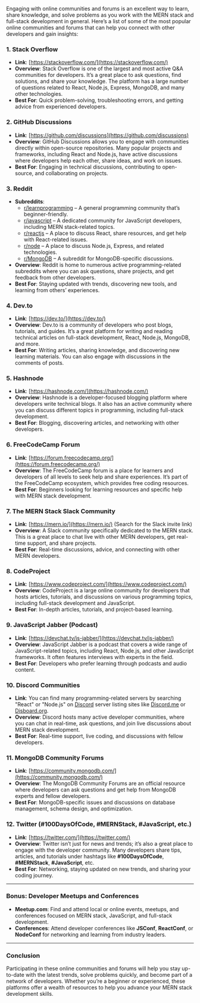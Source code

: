 Engaging with online communities and forums is an excellent way to learn, share knowledge, and solve problems as you work with the MERN stack and full-stack development in general. Here’s a list of some of the most popular online communities and forums that can help you connect with other developers and gain insights:

### **1. Stack Overflow**
   - **Link**: [https://stackoverflow.com/](https://stackoverflow.com/)
   - **Overview**: Stack Overflow is one of the largest and most active Q&A communities for developers. It’s a great place to ask questions, find solutions, and share your knowledge. The platform has a large number of questions related to React, Node.js, Express, MongoDB, and many other technologies.
   - **Best For**: Quick problem-solving, troubleshooting errors, and getting advice from experienced developers.

### **2. GitHub Discussions**
   - **Link**: [https://github.com/discussions](https://github.com/discussions)
   - **Overview**: GitHub Discussions allows you to engage with communities directly within open-source repositories. Many popular projects and frameworks, including React and Node.js, have active discussions where developers help each other, share ideas, and work on issues.
   - **Best For**: Engaging in technical discussions, contributing to open-source, and collaborating on projects.

### **3. Reddit**
   - **Subreddits**:
     - [r/learnprogramming](https://www.reddit.com/r/learnprogramming/) – A general programming community that’s beginner-friendly.
     - [r/javascript](https://www.reddit.com/r/javascript/) – A dedicated community for JavaScript developers, including MERN stack-related topics.
     - [r/reactjs](https://www.reddit.com/r/reactjs/) – A place to discuss React, share resources, and get help with React-related issues.
     - [r/node](https://www.reddit.com/r/node/) – A place to discuss Node.js, Express, and related technologies.
     - [r/MongoDB](https://www.reddit.com/r/MongoDB/) – A subreddit for MongoDB-specific discussions.
   - **Overview**: Reddit is home to numerous active programming-related subreddits where you can ask questions, share projects, and get feedback from other developers.
   - **Best For**: Staying updated with trends, discovering new tools, and learning from others’ experiences.

### **4. Dev.to**
   - **Link**: [https://dev.to/](https://dev.to/)
   - **Overview**: Dev.to is a community of developers who post blogs, tutorials, and guides. It’s a great platform for writing and reading technical articles on full-stack development, React, Node.js, MongoDB, and more.
   - **Best For**: Writing articles, sharing knowledge, and discovering new learning materials. You can also engage with discussions in the comments of posts.

### **5. Hashnode**
   - **Link**: [https://hashnode.com/](https://hashnode.com/)
   - **Overview**: Hashnode is a developer-focused blogging platform where developers write technical blogs. It also has an active community where you can discuss different topics in programming, including full-stack development.
   - **Best For**: Blogging, discovering articles, and networking with other developers.

### **6. FreeCodeCamp Forum**
   - **Link**: [https://forum.freecodecamp.org/](https://forum.freecodecamp.org/)
   - **Overview**: The FreeCodeCamp forum is a place for learners and developers of all levels to seek help and share experiences. It’s part of the FreeCodeCamp ecosystem, which provides free coding resources.
   - **Best For**: Beginners looking for learning resources and specific help with MERN stack development.

### **7. The MERN Stack Slack Community**
   - **Link**: [https://mern.io/](https://mern.io/) (Search for the Slack invite link)
   - **Overview**: A Slack community specifically dedicated to the MERN stack. This is a great place to chat live with other MERN developers, get real-time support, and share projects.
   - **Best For**: Real-time discussions, advice, and connecting with other MERN developers.

### **8. CodeProject**
   - **Link**: [https://www.codeproject.com/](https://www.codeproject.com/)
   - **Overview**: CodeProject is a large online community for developers that hosts articles, tutorials, and discussions on various programming topics, including full-stack development and JavaScript.
   - **Best For**: In-depth articles, tutorials, and project-based learning.

### **9. JavaScript Jabber (Podcast)**
   - **Link**: [https://devchat.tv/js-jabber/](https://devchat.tv/js-jabber/)
   - **Overview**: JavaScript Jabber is a podcast that covers a wide range of JavaScript-related topics, including React, Node.js, and other JavaScript frameworks. It often features interviews with experts in the field.
   - **Best For**: Developers who prefer learning through podcasts and audio content.

### **10. Discord Communities**
   - **Link**: You can find many programming-related servers by searching "React" or "Node.js" on [Discord](https://discord.com/) server listing sites like [Discord.me](https://discord.me/) or [Disboard.org](https://disboard.org/).
   - **Overview**: Discord hosts many active developer communities, where you can chat in real-time, ask questions, and join live discussions about MERN stack development.
   - **Best For**: Real-time support, live coding, and discussions with fellow developers.

### **11. MongoDB Community Forums**
   - **Link**: [https://community.mongodb.com/](https://community.mongodb.com/)
   - **Overview**: The MongoDB Community Forums are an official resource where developers can ask questions and get help from MongoDB experts and fellow developers.
   - **Best For**: MongoDB-specific issues and discussions on database management, schema design, and optimization.

### **12. Twitter (#100DaysOfCode, #MERNStack, #JavaScript, etc.)**
   - **Link**: [https://twitter.com/](https://twitter.com/)
   - **Overview**: Twitter isn’t just for news and trends; it’s also a great place to engage with the developer community. Many developers share tips, articles, and tutorials under hashtags like **#100DaysOfCode**, **#MERNStack**, **#JavaScript**, etc.
   - **Best For**: Networking, staying updated on new trends, and sharing your coding journey.

---

### **Bonus: Developer Meetups and Conferences**

- **Meetup.com**: Find and attend local or online events, meetups, and conferences focused on MERN stack, JavaScript, and full-stack development.
- **Conferences**: Attend developer conferences like **JSConf**, **ReactConf**, or **NodeConf** for networking and learning from industry leaders.

---

### **Conclusion**

Participating in these online communities and forums will help you stay up-to-date with the latest trends, solve problems quickly, and become part of a network of developers. Whether you’re a beginner or experienced, these platforms offer a wealth of resources to help you advance your MERN stack development skills.

